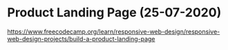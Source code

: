 # Product Landing Page (25-07-2020)
https://www.freecodecamp.org/learn/responsive-web-design/responsive-web-design-projects/build-a-product-landing-page
